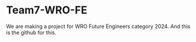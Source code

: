 # Team7-WRO-FE
We are making a project for WRO Future Engineers category 2024. And this is the github for this.
